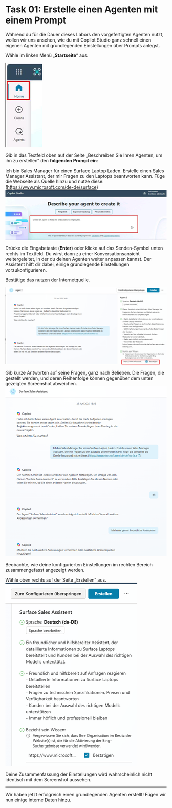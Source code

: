 # Task 01: Erstelle einen Agenten mit einem Prompt

Während du für die Dauer dieses Labors den vorgefertigten Agenten nutzt, wollen wir uns ansehen, wie du mit Copilot Studio ganz schnell einen eigenen Agenten mit grundlegenden Einstellungen über Prompts anlegst.

Wähle im linken Menü „**Startseite**“ aus.

![image1.jpeg](assets/img/image1.jpeg)

Gib in das Textfeld oben auf der Seite „Beschreiben Sie Ihren Agenten, um ihn zu erstellen“ den **folgenden Prompt ein**:

Ich bin Sales Manager für einen Surface Laptop Laden. Erstelle einen Sales Manager Assistant, der mir Fragen zu den Laptops beantworten kann. Füge die Webseite als Quelle hinzu und nutze diese: (https://www.microsoft.com/de-de/surface)![image2.jpeg](assets/img/image2.jpeg)

Drücke die Eingabetaste (**Enter**) oder klicke auf das Senden-Symbol unten rechts im Textfeld. Du wirst dann zu einer Konversationsansicht weitergeleitet, in der du deinen Agenten weiter anpassen kannst. Der Assistent hilft dir dabei, einige grundlegende Einstellungen vorzukonfigurieren.

Bestätige das nutzen der Internetquelle.

![image3.png](assets/img/image3.png)

Gib kurze Antworten auf seine Fragen, ganz nach Belieben. Die Fragen, die gestellt werden, und deren Reihenfolge können gegenüber dem unten gezeigten Screenshot abweichen. ![image4.png](assets/img/image4.png)

Beobachte, wie deine konfigurierten Einstellungen im rechten Bereich zusammengefasst angezeigt werden.

Wähle oben rechts auf der Seite „Erstellen“ aus.
![image5.png](assets/img/image5.png)

Deine Zusammenfassung der Einstellungen wird wahrscheinlich nicht identisch mit dem Screenshot aussehen.


** **
Wir haben jetzt erfolgreich einen grundlegenden Agenten erstellt! Fügen wir nun einige interne Daten hinzu.

